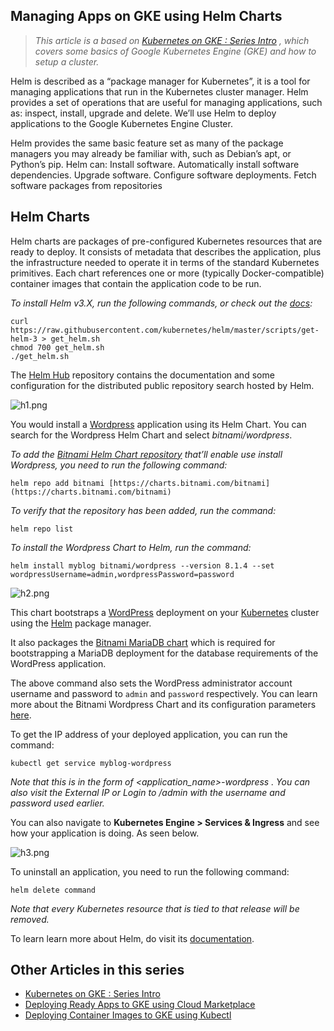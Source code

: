## Managing Apps on GKE using Helm Charts

> _This article is a based on_ [_Kubernetes on GKE : Series Intro_](https://fullstackgcp.com/kubernetes-on-gke-series-intro-5969ae700e99) _, which covers some basics of Google Kubernetes Engine (GKE) and how to setup a cluster._

Helm is described as a “package manager for Kubernetes”, it is a tool for managing applications that run in the Kubernetes cluster manager.
Helm provides a set of operations that are useful for managing applications, such as: inspect, install, upgrade and delete.
We’ll use Helm to deploy applications to the Google Kubernetes Engine Cluster.

Helm provides the same basic feature set as many of the package managers you may already be familiar with, such as Debian’s apt, or Python’s pip. Helm can: Install software. Automatically install software dependencies. Upgrade software. Configure software deployments. Fetch software packages from repositories

## Helm Charts

Helm charts are packages of pre-configured Kubernetes resources that are ready to deploy. It consists of metadata that describes the application, plus the infrastructure needed to operate it in terms of the standard Kubernetes primitives. Each chart references one or more (typically Docker-compatible) container images that contain the application code to be run.

_To install Helm v3.X, run the following commands, or check out the_ [_docs_](https://helm.sh/)_:_


```
curl https://raw.githubusercontent.com/kubernetes/helm/master/scripts/get-helm-3 > get_helm.sh
chmod 700 get_helm.sh
./get_helm.sh
```


The [Helm Hub](https://hub.helm.sh) repository contains the documentation and some configuration for the distributed public repository search hosted by Helm.


![h1.png](https://cdn.hashnode.com/res/hashnode/image/upload/v1582960515822/1-ZqZvXxd.png)

You would install a [Wordpress](https://wordpress.org) application using its Helm Chart. You can search for the Wordpress Helm Chart and select _bitnami/wordpress_.

_To add the_ [_Bitnami Helm Chart repository_](https://kubeapps.com/charts/search?q=bitnami) _that’ll enable use install Wordpress, you need to run the following command:_


```
helm repo add bitnami [https://charts.bitnami.com/bitnami](https://charts.bitnami.com/bitnami)
```


_To verify that the repository has been added, run the command:_


```
helm repo list
```


_To install the Wordpress Chart to Helm, run the command:_


```
helm install myblog bitnami/wordpress --version 8.1.4 --set wordpressUsername=admin,wordpressPassword=password
```


![h2.png](https://cdn.hashnode.com/res/hashnode/image/upload/v1582960607501/KKMldbFN6.png)


This chart bootstraps a [WordPress](https://github.com/bitnami/bitnami-docker-wordpress) deployment on your [Kubernetes](http://kubernetes.io/) cluster using the [Helm](https://helm.sh/) package manager.

It also packages the [Bitnami MariaDB chart](https://github.com/kubernetes/charts/tree/master/stable/mariadb) which is required for bootstrapping a MariaDB deployment for the database requirements of the WordPress application.

The above command also sets the WordPress administrator account username and password to `admin` and `password` respectively. You can learn more about the Bitnami Wordpress Chart and its configuration parameters [here](https://hub.helm.sh/charts/bitnami/wordpress).

To get the IP address of your deployed application, you can run the command:


```
kubectl get service myblog-wordpress
```


_Note that this is in the form of *<application_name>-wordpress* . You can also visit the External IP or Login to *<IP>/admin* with the username and password used earlier._

You can also navigate to **Kubernetes Engine > Services & Ingress** and see how your application is doing. As seen below.


![h3.png](https://cdn.hashnode.com/res/hashnode/image/upload/v1582960655741/5I4NIoc-C.png)

To uninstall an application, you need to run the following command:


```
helm delete command
```


_Note that every Kubernetes resource that is tied to that release will be removed._

To learn learn more about Helm, do visit its [documentation](https://helm.sh/docs/).

## Other Articles in this series
- [Kubernetes on GKE : Series Intro](https://fullstackgcp.com/kubernetes-on-gke-series-intro-5969ae700e99)
- [Deploying Ready Apps to GKE using Cloud Marketplace](https://fullstackgcp.com/deploying-ready-apps-to-gke-using-cloud-marketplace-4353ea499546)
- [Deploying Container Images to GKE using Kubectl](https://fullstackgcp.com/deploying-container-images-to-gke-using-kubectl-ck75vri3607shd9s1w6addlv1)